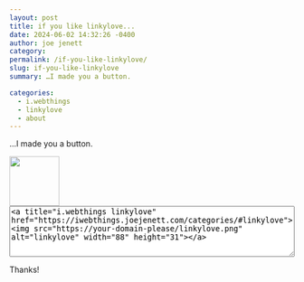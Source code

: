 ```yaml
---
layout: post
title: if you like linkylove...
date: 2024-06-02 14:32:26 -0400
author: joe jenett
category: 
permalink: /if-you-like-linkylove/
slug: if-you-like-linkylove
summary: …I made you a button.

categories:
  - i.webthings
  - linkylove
  - about
---
```

...I made you a button.

<span  class="iwt">
<a title="i.webthings linkylove" href="https://iwebthings.joejenett.com/categories/#linkylove"><img src="https://iwebthings.joejenett.com/images/linkylove.png" alt="" width="88"></a>
</span>

<textarea style="width:100%;height:90px;">
<a title="i.webthings linkylove" href="https://iwebthings.joejenett.com/categories/#linkylove">&lt;img src="https://your-domain-please/linkylove.png" alt="linkylove" width="88" height="31"&gt;</a>
</textarea>
Thanks!

<a style="display:none;" href="https://brid.gy/publish/mastodon"><small>(cross-posted to mastodon)</small></a>